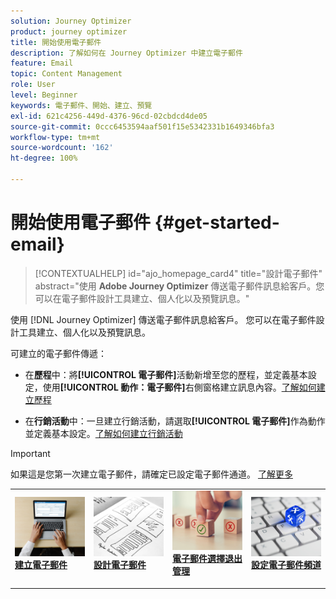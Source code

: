 ```yaml
---
solution: Journey Optimizer
product: journey optimizer
title: 開始使用電子郵件
description: 了解如何在 Journey Optimizer 中建立電子郵件
feature: Email
topic: Content Management
role: User
level: Beginner
keywords: 電子郵件、開始、建立、預覽
exl-id: 621c4256-449d-4376-96cd-02cbdcd4de05
source-git-commit: 0ccc6453594aaf501f15e5342331b1649346bfa3
workflow-type: tm+mt
source-wordcount: '162'
ht-degree: 100%

---
```


# 開始使用電子郵件 {#get-started-email}

>[!CONTEXTUALHELP]
>id="ajo_homepage_card4"
>title="設計電子郵件"
>abstract="使用 **Adobe Journey Optimizer** 傳送電子郵件訊息給客戶。您可以在電子郵件設計工具建立、個人化以及預覽訊息。"

使用 [!DNL Journey Optimizer] 傳送電子郵件訊息給客戶。 您可以在電子郵件設計工具建立、個人化以及預覽訊息。

可建立的電子郵件傳遞：

* 在&#x200B;**歷程**&#x200B;中：將&#x200B;**[!UICONTROL 電子郵件]**&#x200B;活動新增至您的歷程，並定義基本設定，使用&#x200B;**[!UICONTROL 動作：電子郵件]**&#x200B;右側窗格建立訊息內容。[了解如何建立歷程](../building-journeys/journey-gs.md)

* 在&#x200B;**行銷活動**&#x200B;中：一旦建立行銷活動，請選取&#x200B;**[!UICONTROL 電子郵件]**&#x200B;作為動作並定義基本設定。[了解如何建立行銷活動](../campaigns/create-campaign.md#configure)


>[!IMPORTANT]
>
>如果這是您第一次建立電子郵件，請確定已設定電子郵件通道。 [了解更多](email-settings.md)

<table style="table-layout:fixed"><tr style="border: 0;">
<td>
<a href="create-email.md">
<img alt="建立" src="../assets/do-not-localize/email-create.jpeg">
</a>
<div><a href="create-email.md"><strong>建立電子郵件</strong>
</div>
<p>
</td>
<td>
<a href="get-started-email-design.md">
<img alt="設計" src="../assets/do-not-localize/email-design.jpg">
</a>
<div>
<a href="get-started-email-design.md"><strong>設計電子郵件</strong></a>
</div>
<p></td>
<td>
<a href="email-opt-out.md">
<img alt="選擇退出" src="../assets/do-not-localize/email-opt-out.jpg">
</a>
<div>
<a href="email-opt-out.md"><strong>電子郵件選擇退出管理</strong></a>
</div>
<p>
</td>
<td>
<a href="email-settings.md">
<img alt="設定" src="../assets/do-not-localize/email-config.jpg">
</a>
<div>
<a href="email-settings.md"><strong>設定電子郵件頻道</strong></a>
</div>
<p>
</td>
</tr></table>
